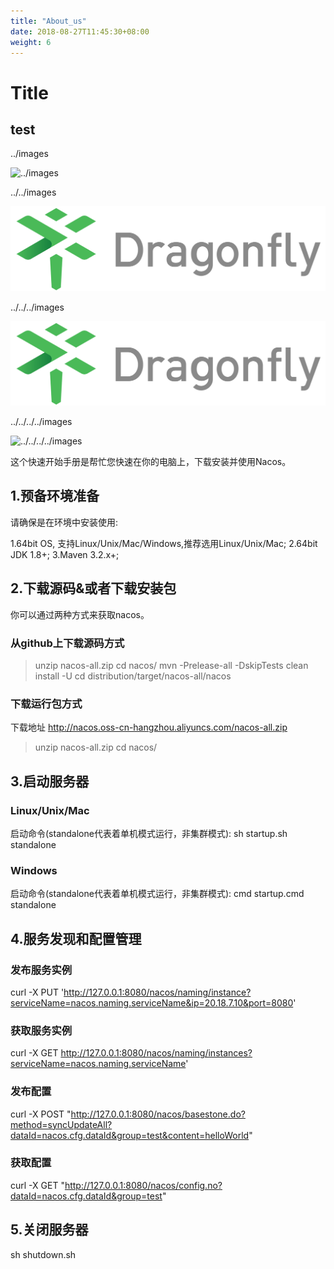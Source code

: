 ```yaml
---
title: "About_us"
date: 2018-08-27T11:45:30+08:00
weight: 6
---
```

# Title

## test

../images 

![../images](../images/dragonfly-linear.png)

../../images

![../../images](../../images/dragonfly-linear.png)

../../../images

![../../../images](../../../images/dragonfly-linear.png)

../../../../images

![../../../../images](../../../../images/dragonfly-linear.png)

这个快速开始手册是帮忙您快速在你的电脑上，下载安装并使用Nacos。

## 1.预备环境准备
请确保是在环境中安装使用:

1.64bit OS, 支持Linux/Unix/Mac/Windows,推荐选用Linux/Unix/Mac;
2.64bit JDK 1.8+;
3.Maven 3.2.x+;

## 2.下载源码&或者下载安装包
你可以通过两种方式来获取nacos。

### 从github上下载源码方式
  > unzip nacos-all.zip
  > cd nacos/
  > mvn -Prelease-all -DskipTests clean install -U
  > cd distribution/target/nacos-all/nacos
  
### 下载运行包方式
下载地址 http://nacos.oss-cn-hangzhou.aliyuncs.com/nacos-all.zip  
  > unzip nacos-all.zip
  > cd nacos/
  
## 3.启动服务器
### Linux/Unix/Mac 
启动命令(standalone代表着单机模式运行，非集群模式):
sh startup.sh standalone

### Windows
启动命令(standalone代表着单机模式运行，非集群模式):
cmd startup.cmd standalone

## 4.服务发现和配置管理
### 发布服务实例
curl -X PUT 'http://127.0.0.1:8080/nacos/naming/instance?serviceName=nacos.naming.serviceName&ip=20.18.7.10&port=8080'

### 获取服务实例
curl -X GET http://127.0.0.1:8080/nacos/naming/instances?serviceName=nacos.naming.serviceName'

### 发布配置
curl -X POST "http://127.0.0.1:8080/nacos/basestone.do?method=syncUpdateAll?dataId=nacos.cfg.dataId&group=test&content=helloWorld" 

### 获取配置
curl  -X GET "http://127.0.0.1:8080/nacos/config.no?dataId=nacos.cfg.dataId&group=test"     

## 5.关闭服务器
sh shutdown.sh
